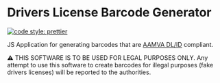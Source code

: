 # Drivers License Barcode Generator

[![code style: prettier](https://img.shields.io/badge/code_style-prettier-ff69b4.svg?style=flat-square)](https://github.com/prettier/prettier)

JS Application for generating barcodes that are [AAMVA DL/ID](https://www.aamva.org/dl-id-card-design-standard/) compliant.

:warning: THIS SOFTWARE IS TO BE USED FOR LEGAL PURPOSES ONLY. Any attempt to use this software to create barcodes for illegal purposes (fake drivers licenses) will be reported to the authorities.
